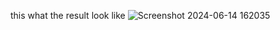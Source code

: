 this what the result look like
![Screenshot 2024-06-14 162035](https://github.com/marthayulinda/Quotearizon/assets/149126355/0667dd36-224b-4520-a71a-b7698e808251)
